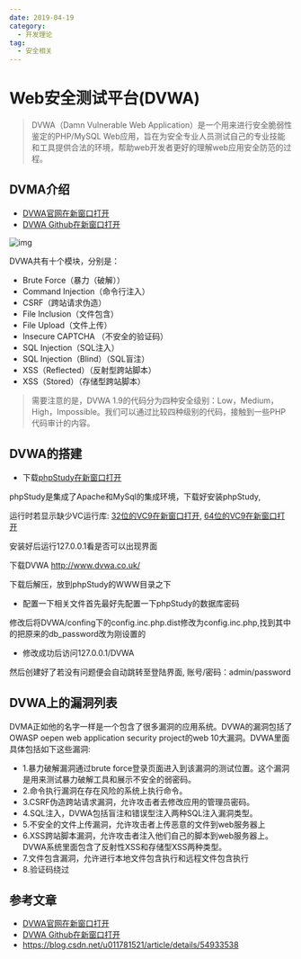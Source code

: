 ```yaml
---
date: 2019-04-19
category:
  - 开发理论
tag:
  - 安全相关
---
```

# Web安全测试平台(DVWA) 

> DVWA（Damn Vulnerable Web Application）是一个用来进行安全脆弱性鉴定的PHP/MySQL Web应用，旨在为安全专业人员测试自己的专业技能和工具提供合法的环境，帮助web开发者更好的理解web应用安全防范的过程。

## DVMA介绍

- [DVWA官网在新窗口打开](http://www.dvwa.co.uk/)
- [DVWA Github在新窗口打开](https://github.com/ethicalhack3r/DVWA)

![img](https://www.pdai.tech/images/security/dev-security-dvwa.png)

DVWA共有十个模块，分别是：

- Brute Force（暴力（破解））
- Command Injection（命令行注入）
- CSRF（跨站请求伪造）
- File Inclusion（文件包含）
- File Upload（文件上传）
- Insecure CAPTCHA （不安全的验证码）
- SQL Injection（SQL注入）
- SQL Injection（Blind）（SQL盲注）
- XSS（Reflected）（反射型跨站脚本）
- XSS（Stored）（存储型跨站脚本）

> 需要注意的是，DVWA 1.9的代码分为四种安全级别：Low，Medium，High，Impossible。我们可以通过比较四种级别的代码，接触到一些PHP代码审计的内容。

## DVWA的搭建

- 下载[phpStudy在新窗口打开](http://phpstudy.php.cn/)

phpStudy是集成了Apache和MySql的集成环境，下载好安装phpStudy,

运行时若显示缺少VC运行库: [32位的VC9在新窗口打开](http://www.microsoft.com/zh-CN/download/details.aspx?id=5582), [64位的VC9在新窗口打开](http://www.microsoft.com/zh-CN/download/details.aspx?id=15336)

安装好后运行127.0.0.1看是否可以出现界面

下载DVWA http://www.dvwa.co.uk/

下载后解压，放到phpStudy的WWW目录之下

- 配置一下相关文件首先最好先配置一下phpStudy的数据库密码

修改后将DVWA/confing下的config.inc.php.dist修改为config.inc.php,找到其中的把原来的db_password改为刚设置的

- 修改成功后访问127.0.0.1/DVWA

然后创建好了若没有问题便会自动跳转至登陆界面, 账号/密码：admin/password

## DVWA上的漏洞列表

DVMA正如他的名字一样是一个包含了很多漏洞的应用系统。DVWA的漏洞包括了OWASP oepen web application security project的web 10大漏洞。DVWA里面具体包括如下这些漏洞:

- 1.暴力破解漏洞通过brute force登录页面进入到该漏洞的测试位置。这个漏洞是用来测试暴力破解工具和展示不安全的弱密码。
- 2.命令执行漏洞在存在风险的系统上执行命令。
- 3.CSRF伪造跨站请求漏洞，允许攻击者去修改应用的管理员密码。
- 4.SQL注入，DVWA包括盲注和错误型注入两种SQL注入漏洞类型。
- 5.不安全的文件上传漏洞，允许攻击者上传恶意的文件到web服务器上
- 6.XSS跨站脚本漏洞，允许攻击者注入他们自己的脚本到web服务器上。DVWA系统里面包含了反射性XSS和存储型XSS两种类型。
- 7.文件包含漏洞，允许进行本地文件包含执行和远程文件包含执行
- 8.验证码绕过

## 参考文章

- [DVWA官网在新窗口打开](http://www.dvwa.co.uk/)
- [DVWA Github在新窗口打开](https://github.com/ethicalhack3r/DVWA)
- https://blog.csdn.net/u011781521/article/details/54933538
